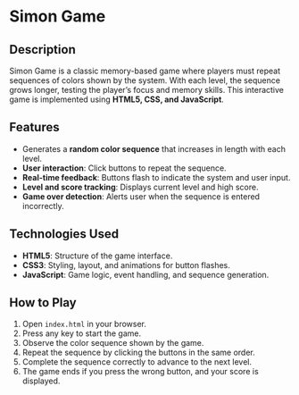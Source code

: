 # Simon Game

## Description
Simon Game is a classic memory-based game where players must repeat sequences of colors shown by the system. With each level, the sequence grows longer, testing the player’s focus and memory skills. This interactive game is implemented using **HTML5, CSS, and JavaScript**.

## Features
- Generates a **random color sequence** that increases in length with each level.
- **User interaction**: Click buttons to repeat the sequence.
- **Real-time feedback**: Buttons flash to indicate the system and user input.
- **Level and score tracking**: Displays current level and high score.
- **Game over detection**: Alerts user when the sequence is entered incorrectly.

## Technologies Used
- **HTML5**: Structure of the game interface.
- **CSS3**: Styling, layout, and animations for button flashes.
- **JavaScript**: Game logic, event handling, and sequence generation.

## How to Play
1. Open `index.html` in your browser.
2. Press any key to start the game.
3. Observe the color sequence shown by the game.
4. Repeat the sequence by clicking the buttons in the same order.
5. Complete the sequence correctly to advance to the next level.
6. The game ends if you press the wrong button, and your score is displayed.
